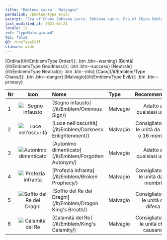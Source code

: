 ```yaml
---
title: "Emblema sacro - Malvagio"
permalink: /Emblem/Type Evil/
excerpt: "Era of Chaos Emblema sacro. Emblema sacro. Era of Chaos Emblema sacro Malvagio. Era of Chaos Malvagio"
last_modified_at: 2021-04-21
locale: it
ref: "typeMalvagio.md"
toc: false
QR: runeTypeEvil
classes: wide
---
```


  [Ordine](/it/Emblem/Type Order/){: .btn .btn--warning}   [Bontà](/it/Emblem/Type Goodness/){: .btn .btn--success}   [Neutrale](/it/Emblem/Type Neutral/){: .btn .btn--info}   [Caos](/it/Emblem/Type Chaos/){: .btn .btn--danger}   [Malvagio](/it/Emblem/Type Evil/){: .btn .btn--primary} 

  |  Nr  | Icon |             Nome            |    Type    |   Recommended   |
  |:-----|:--:|:----------------------------|:-----------|:---------------:|
  | 1 | ![Segno infausto](/images/r/rune_icon_504.png) | [Segno infausto](/it/Emblem/Ominous Sign/) | Malvagio | Adatto a qualsiasi unità | 
  | 2 | ![Luce nell'oscurità](/images/r/rune_icon_506.png) | [Luce nell'oscurità](/it/Emblem/Darkness Enlightenment/) | Malvagio | Consigliato per le unità da 4, 9 o 16 membri | 
  | 3 | ![Autonimo dimenticato](/images/r/rune_icon_501.png) | [Autonimo dimenticato](/it/Emblem/Forgotten Autonym/) | Malvagio | Adatto a qualsiasi unità | 
  | 4 | ![Profezia infranta](/images/r/rune_icon_503.png) | [Profezia infranta](/it/Emblem/Broken Prophecy/) | Malvagio | Consigliato per le unità da 9 membri | 
  | 5 | ![Soffio del Re dei Draghi](/images/r/rune_icon_505.png) | [Soffio del Re dei Draghi](/it/Emblem/Dragon King's Breath/) | Malvagio | Consigliato per le unità di difesa | 
  | 6 | ![Calamità del Re](/images/r/rune_icon_502.png) | [Calamità del Re](/it/Emblem/King's Calamity/) | Malvagio | Consigliato per le unità che causano <Combustione> | 
